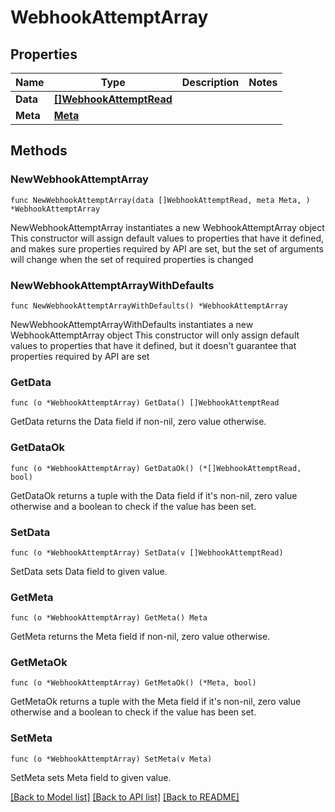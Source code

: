 # WebhookAttemptArray

## Properties

Name | Type | Description | Notes
------------ | ------------- | ------------- | -------------
**Data** | [**[]WebhookAttemptRead**](WebhookAttemptRead.md) |  | 
**Meta** | [**Meta**](Meta.md) |  | 

## Methods

### NewWebhookAttemptArray

`func NewWebhookAttemptArray(data []WebhookAttemptRead, meta Meta, ) *WebhookAttemptArray`

NewWebhookAttemptArray instantiates a new WebhookAttemptArray object
This constructor will assign default values to properties that have it defined,
and makes sure properties required by API are set, but the set of arguments
will change when the set of required properties is changed

### NewWebhookAttemptArrayWithDefaults

`func NewWebhookAttemptArrayWithDefaults() *WebhookAttemptArray`

NewWebhookAttemptArrayWithDefaults instantiates a new WebhookAttemptArray object
This constructor will only assign default values to properties that have it defined,
but it doesn't guarantee that properties required by API are set

### GetData

`func (o *WebhookAttemptArray) GetData() []WebhookAttemptRead`

GetData returns the Data field if non-nil, zero value otherwise.

### GetDataOk

`func (o *WebhookAttemptArray) GetDataOk() (*[]WebhookAttemptRead, bool)`

GetDataOk returns a tuple with the Data field if it's non-nil, zero value otherwise
and a boolean to check if the value has been set.

### SetData

`func (o *WebhookAttemptArray) SetData(v []WebhookAttemptRead)`

SetData sets Data field to given value.


### GetMeta

`func (o *WebhookAttemptArray) GetMeta() Meta`

GetMeta returns the Meta field if non-nil, zero value otherwise.

### GetMetaOk

`func (o *WebhookAttemptArray) GetMetaOk() (*Meta, bool)`

GetMetaOk returns a tuple with the Meta field if it's non-nil, zero value otherwise
and a boolean to check if the value has been set.

### SetMeta

`func (o *WebhookAttemptArray) SetMeta(v Meta)`

SetMeta sets Meta field to given value.



[[Back to Model list]](../README.md#documentation-for-models) [[Back to API list]](../README.md#documentation-for-api-endpoints) [[Back to README]](../README.md)


